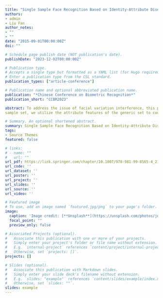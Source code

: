 ```yaml
---
title: "Single Sample Face Recognition Based on Identity-Attribute Disentanglement and Adversarial Feature Augmentation"
authors:
- admin
- Liu Fan
author_notes:
- ""
- ""
date: "2015-09-01T00:00:00Z"
doi: ""

# Schedule page publish date (NOT publication's date).
publishDate: "2023-12-02T00:00:00Z"

# Publication type.
# Accepts a single type but formatted as a YAML list (for Hugo requirements).
# Enter a publication type from the CSL standard.
publication_types: ["article-conference"]

# Publication name and optional abbreviated publication name.
publication: "*Chinese Conference on Biometric Recognition*"
publication_short: "CCBR2023"

abstract: To address the issue of facial variation interference, this paper proposes a novel approach for single sample face recognition. Inspired by human visual perception, we introduce an attribute disentanglement module to separate identity features from attribute features using canonical correlation analysis. Due to the lack of attribute labels in the single
sample set, we utilize the attribute features of the generic set to construct the SOM attribute space. Then, we fine-tune the network by reducing the distance between the attribute features of single sample and the attribute space. Finally, we use feature adversarial augmentation module to generate more intra-class features and train more robust classifier. Experimental results on AR, LFW and FERET datasets show significant improvements in accuracy and generalization performance compared to other methods.

# Summary. An optional shortened abstract.
summary: Single Sample Face Recognition Based on Identity-Attribute Disentanglement and Adversarial Feature Augmentation.
tags:
- Source Themes
featured: false

# links:
# - name: ""
#   url: ""
url_pdf: https://link.springer.com/chapter/10.1007/978-981-99-8565-4_21
url_code: ''
url_dataset: ''
url_poster: ''
url_project: ''
url_slides: ''
url_source: ''
url_video: ''

# Featured image
# To use, add an image named `featured.jpg/png` to your page's folder. 
image:
  caption: 'Image credit: [**Unsplash**](https://unsplash.com/photos/jdD8gXaTZsc)'
  focal_point: ""
  preview_only: false

# Associated Projects (optional).
#   Associate this publication with one or more of your projects.
#   Simply enter your project's folder or file name without extension.
#   E.g. `internal-project` references `content/project/internal-project/index.md`.
#   Otherwise, set `projects: []`.
projects: []

# Slides (optional).
#   Associate this publication with Markdown slides.
#   Simply enter your slide deck's filename without extension.
#   E.g. `slides: "example"` references `content/slides/example/index.md`.
#   Otherwise, set `slides: ""`.
slides: example
---
```


